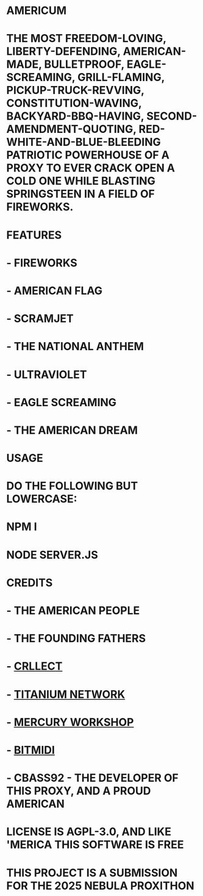 # AMERICUM

# THE MOST FREEDOM-LOVING, LIBERTY-DEFENDING, AMERICAN-MADE, BULLETPROOF, EAGLE-SCREAMING, GRILL-FLAMING, PICKUP-TRUCK-REVVING, CONSTITUTION-WAVING, BACKYARD-BBQ-HAVING, SECOND-AMENDMENT-QUOTING, RED-WHITE-AND-BLUE-BLEEDING PATRIOTIC POWERHOUSE OF A PROXY TO EVER CRACK OPEN A COLD ONE WHILE BLASTING SPRINGSTEEN IN A FIELD OF FIREWORKS.

# FEATURES
# - FIREWORKS
# - AMERICAN FLAG
# - SCRAMJET
# - THE NATIONAL ANTHEM
# - ULTRAVIOLET
# - EAGLE SCREAMING
# - THE AMERICAN DREAM


# USAGE

# DO THE FOLLOWING BUT LOWERCASE:
# NPM I
# NODE SERVER.JS

# CREDITS
# - THE AMERICAN PEOPLE
# - THE FOUNDING FATHERS
# - [CRLLECT](https://github.com/crllect/How-to-make-an-ultraviolet-proxy)
# - [TITANIUM NETWORK](https://github.com/titaniumnetwork-dev/Ultraviolet)
# - [MERCURY WORKSHOP](https://github.com/mercuryworkshop/scramjet)
# - [BITMIDI](https://bitmidi.com/star-spangled-banner-mid)
# - CBASS92 - THE DEVELOPER OF THIS PROXY, AND A PROUD AMERICAN

# LICENSE IS AGPL-3.0, AND LIKE 'MERICA THIS SOFTWARE IS FREE
# THIS PROJECT IS A SUBMISSION FOR THE 2025 NEBULA PROXITHON